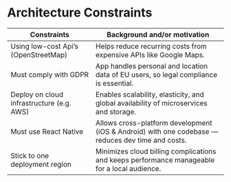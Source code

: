 # Architecture Constraints
| Constraints                               | Background and/or motivation                                                                      |
|-------------------------------------------|---------------------------------------------------------------------------------------------------|
| Using low-cost Api’s (OpenStreetMap)      | Helps reduce recurring costs from expensive APIs like Google Maps.                                |
| Must comply with GDPR                     | App handles personal and location data of EU users, so legal compliance is essential.             |
| Deploy on cloud infrastructure (e.g. AWS) | Enables scalability, elasticity, and global availability of microservices and storage.            |
| Must use React Native                     | Allows cross-platform development (iOS & Android) with one codebase — reduces dev time and costs. |
| Stick to one deployment region            | Minimizes cloud billing complications and keeps performance manageable for a local audience.      |

